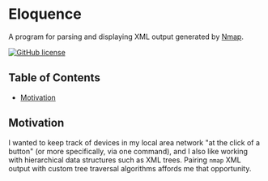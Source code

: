 # Eloquence
A program for parsing and displaying XML output generated by [Nmap](https://nmap.org/).

[![GitHub license](https://img.shields.io/badge/license-MIT-blue.svg)](https://raw.githubusercontent.com/dsw7/Eloquence/master/LICENSE)

## Table of Contents
- [Motivation](#motivation)

## Motivation
I wanted to keep track of devices in my local area network "at the click of a button" (or more specifically,
via one command), and I also like working with hierarchical data structures such as XML trees. Pairing `nmap`
XML output with custom tree traversal algorithms affords me that opportunity.
